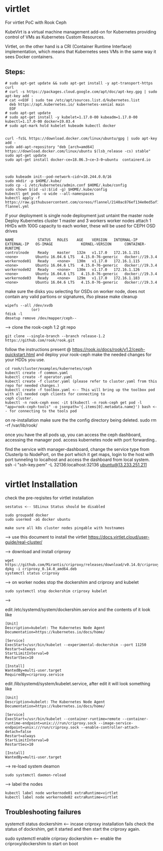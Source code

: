 # virtlet
For virtlet PoC with Rook Ceph

KubeVirt is a virtual machine management add-on for Kubernetes providing control of VMs as Kubernetes Custom Resources. 

Virtlet, on the other hand is a CRI (Container Runtime Interface) implementation, which means that Kubernetes sees VMs in the same way it sees Docker containers.

Steps:
------

    # sudo apt-get update && sudo apt-get install -y apt-transport-https curl
    # curl -s https://packages.cloud.google.com/apt/doc/apt-key.gpg | sudo apt-key add -
    # cat <<EOF | sudo tee /etc/apt/sources.list.d/kubernetes.list
      deb https://apt.kubernetes.io/ kubernetes-xenial main
      EOF
    # sudo apt-get update
    # sudo apt-get install -y kubelet=1.17.0-00 kubeadm=1.17.0-00 kubectl=1.17.0-00 docker=19.03.4
    # sudo apt-mark hold kubelet kubeadm kubectl docker
    
    
    curl -fsSL https://download.docker.com/linux/ubuntu/gpg | sudo apt-key add -
    sudo add-apt-repository "deb [arch=amd64] https://download.docker.com/linux/ubuntu $(lsb_release -cs) stable"
    sudo apt-get update
    sudo apt-get install docker-ce=18.06.3~ce~3-0~ubuntu  containerd.io



    sudo kubeadm init--pod-network-cidr=10.244.0.0/16
    sudo mkdir -p $HOME/.kube/
    sudo cp -i /etc/kubernetes/admin.conf $HOME/.kube/config
    sudo chown $(id -u):$(id -g) $HOME/.kube/config
    kubectl get pods -o wide --all-namespaces
    kubectl apply -f https://raw.githubusercontent.com/coreos/flannel/2140ac876ef134e0ed5af15c65e414cf26827915/Documentation/kube-flannel.yml


if your deployment is single node deployment just untaint the master node
Deploy Kubernetes cluster
1 master and 3 workers
worker nodes attach 1 HHDs with 100G capacity to each worker, these will be used for CEPH OSD drives

    NAME           STATUS   ROLES    AGE    VERSION   INTERNAL-IP    EXTERNAL-IP   OS-IMAGE             KERNEL-VERSION      CONTAINER-RUNTIME
    controlnode    Ready    master   132m   v1.17.0   172.16.1.151   <none>        Ubuntu 16.04.6 LTS   4.15.0-76-generic   docker://19.3.4
    workernode01   Ready    <none>   130m   v1.17.0   172.16.1.115   <none>        Ubuntu 16.04.6 LTS   4.15.0-76-generic   docker://19.3.4
    workernode02   Ready    <none>   130m   v1.17.0   172.16.1.126   <none>        Ubuntu 16.04.6 LTS   4.15.0-76-generic   docker://19.3.4
    workernode03   Ready    <none>   129m   v1.17.0   172.16.1.183   <none>        Ubuntu 16.04.6 LTS   4.15.0-76-generic   docker://19.3.4

make sure the disks you selecting for OSDs on worker node, does not contain any valid partions or signatures, ifso please make cleanup 
     
    wipefs --all /dev/xvdb
                (or)
    fdisk -l
    dmsetup remove /dev/mapper/ceph--
    
--> 
clone the rook-ceph 1.2 git repo
    
    git clone --single-branch --branch release-1.2 https://github.com/rook/rook.git

follow the instructions present @ https://rook.io/docs/rook/v1.2/ceph-quickstart.html and deploy your rook-ceph 
make the needed changes for your HDDs you use.

    cd rook/cluster/examples/kubernetes/ceph
    kubectl create -f common.yaml
    kubectl create -f operator.yaml
    kubectl create -f cluster.yaml (please refer to cluster.yaml from this repo for needed changes.)
    kubectl create -f toolbox.yaml <-- This will bring up the toolbox pod with all needed ceph clients for connecting to 
    ceph cluster.
    kubectl -n rook-ceph exec -it $(kubectl -n rook-ceph get pod -l "app=rook-ceph-tools" -o jsonpath='{.items[0].metadata.name}') bash <-- for connecting to the tools pod


on re-installation make sure the the config directory being deleted.
    sudo rm -rf /var/lib/rook/

once you have the all pods up, you can access the ceph dashboard, accessing the manager pod. access kubernetes node with port forwarding..

find the service with manager-dashboard, change the service type from ClusterIp to NodePort, on the port which it get maps, login to the host with port tunneling to localhost and access the dashboard from local system.
               ssh -i "ssh-key.pem" -L 32136:localhost:32136 ubuntu@13.233.251.211
               
virtlet Installation
====================

check the pre-reqisites for virtlet installation

    sestatus <-- SELinux Status should be disabled
    
    sudo groupadd docker
    sudo usermod -aG docker ubuntu

    make sure all k8s cluster nodes pingable with hostnames

--> use this document to install the virtlet https://docs.virtlet.cloud/user-guide/real-cluster/

-->
   download and install criproxy
   
    wget https://github.com/Mirantis/criproxy/releases/download/v0.14.0/criproxy_0.14.0_amd64.deb
    dpkg -i criproxy_0.14.0_amd64.deb
    systemctl status criproxy
    
-->
   on worker nodes stop the dockershim and criproxy and kubelet  
   
    sudo systemctl stop dockershim criproxy kubelet
-->

   edit /etc/systemd/system/dockershim.service and the contents of it look like
    
    [Unit]
    Description=kubelet: The Kubernetes Node Agent
    Documentation=https://kubernetes.io/docs/home/

    [Service]
    ExecStart=/usr/bin/kubelet --experimental-dockershim --port 11250
    Restart=always
    StartLimitInterval=0
    RestartSec=10

    [Install]
    WantedBy=multi-user.target
    RequiredBy=criproxy.service
   
   edit /lib/systemd/system/kubelet.service, after edit it will look something like
   
   
    [Unit]
    Description=kubelet: The Kubernetes Node Agent
    Documentation=https://kubernetes.io/docs/home/

    [Service]
    ExecStart=/usr/bin/kubelet --container-runtime=remote --container-runtime-endpoint=unix:///run/criproxy.sock --image-service-endpoint=unix:///run/criproxy.sock --enable-controller-attach-detach=false
    Restart=always
    StartLimitInterval=0
    RestartSec=10

    [Install]
    WantedBy=multi-user.target

--> 
  re-load system deamon 
  
    sudo systemctl daemon-reload
  
-->
   label the nodes 
   
    kubectl label node workernode01 extraRuntime=virtlet
    kubectl label node workernode02 extraRuntime=virtlet

Troubleshooting failures
------------------------

systemctl status dockershim <-- incase criproxy installation fails check the status of dockrshim, get it started and then  start the criproxy again.

sudo systemctl enable criproxy dockershim <-- enable the criproxy/dockershim to start on boot

